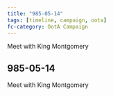 ```yaml
---
title: "985-05-14"
tags: [timeline, campaign, oota]
fc-category: OotA Campaign
---
```

<span class='ob-timelines'
	data-date='985-05-14-00'
	data-title='Campaign: NAGA Adventures'
	data-class='orange'> Meet with King Montgomery </span>
## 985-05-14
Meet with King Montgomery
